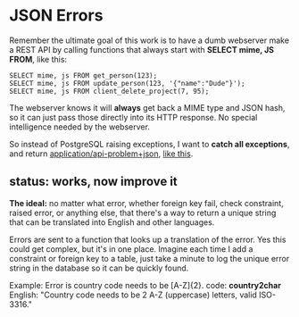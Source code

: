 # JSON Errors

Remember the ultimate goal of this work is to have a dumb webserver make a REST API by calling functions that always start with **SELECT mime, JS FROM**, like this:

```
SELECT mime, js FROM get_person(123);
SELECT mime, js FROM update_person(123, '{"name":"Dude"}');
SELECT mime, js FROM client_delete_project(7, 95);
```

The webserver knows it will **always** get back a MIME type and JSON hash, so it can just pass those directly into its HTTP response.  No special intelligence needed by the webserver.

So instead of PostgreSQL raising exceptions, I want to **catch all exceptions**, and return [application/api-problem+json](https://tools.ietf.org/html/draft-nottingham-http-problem-06), [like this](https://www.mnot.net/blog/2013/05/15/http_problem).

## status: works, now improve it

**The ideal:** no matter what error, whether foreign key fail, check constraint, raised error, or anything else, that there's a way to return a unique string that can be translated into English and other languages.

Errors are sent to a function that looks up a translation of the error.  Yes this could get complex, but it's in one place.  Imagine each time I add a constraint or foreign key to a table, just take a minute to log the unique error string in the database so it can be quickly found.

Example: Error is country code needs to be [A-Z]{2}. code: **country2char** English: "Country code needs to be 2 A-Z (uppercase) letters, valid ISO-3316."

